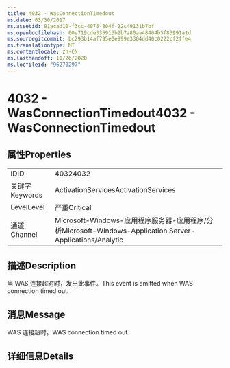 ```yaml
---
title: 4032 - WasConnectionTimedout
ms.date: 03/30/2017
ms.assetid: 91acad10-f3cc-4075-804f-22c49131b7bf
ms.openlocfilehash: 00e719cde335913b2b7a80aa48404b5f83991a1d
ms.sourcegitcommit: bc293b14af795e0e999e3304dd40c0222cf2ffe4
ms.translationtype: MT
ms.contentlocale: zh-CN
ms.lasthandoff: 11/26/2020
ms.locfileid: "96270297"
---
```

# <a name="4032---wasconnectiontimedout"></a><span data-ttu-id="a97a1-102">4032 - WasConnectionTimedout</span><span class="sxs-lookup"><span data-stu-id="a97a1-102">4032 - WasConnectionTimedout</span></span>

## <a name="properties"></a><span data-ttu-id="a97a1-103">属性</span><span class="sxs-lookup"><span data-stu-id="a97a1-103">Properties</span></span>  
  
|||  
|-|-|  
|<span data-ttu-id="a97a1-104">ID</span><span class="sxs-lookup"><span data-stu-id="a97a1-104">ID</span></span>|<span data-ttu-id="a97a1-105">4032</span><span class="sxs-lookup"><span data-stu-id="a97a1-105">4032</span></span>|  
|<span data-ttu-id="a97a1-106">关键字</span><span class="sxs-lookup"><span data-stu-id="a97a1-106">Keywords</span></span>|<span data-ttu-id="a97a1-107">ActivationServices</span><span class="sxs-lookup"><span data-stu-id="a97a1-107">ActivationServices</span></span>|  
|<span data-ttu-id="a97a1-108">Level</span><span class="sxs-lookup"><span data-stu-id="a97a1-108">Level</span></span>|<span data-ttu-id="a97a1-109">严重</span><span class="sxs-lookup"><span data-stu-id="a97a1-109">Critical</span></span>|  
|<span data-ttu-id="a97a1-110">通道</span><span class="sxs-lookup"><span data-stu-id="a97a1-110">Channel</span></span>|<span data-ttu-id="a97a1-111">Microsoft-Windows-应用程序服务器-应用程序/分析</span><span class="sxs-lookup"><span data-stu-id="a97a1-111">Microsoft-Windows-Application Server-Applications/Analytic</span></span>|  
  
## <a name="description"></a><span data-ttu-id="a97a1-112">描述</span><span class="sxs-lookup"><span data-stu-id="a97a1-112">Description</span></span>  

 <span data-ttu-id="a97a1-113">当 WAS 连接超时时，发出此事件。</span><span class="sxs-lookup"><span data-stu-id="a97a1-113">This event is emitted when WAS connection timed out.</span></span>  
  
## <a name="message"></a><span data-ttu-id="a97a1-114">消息</span><span class="sxs-lookup"><span data-stu-id="a97a1-114">Message</span></span>  

 <span data-ttu-id="a97a1-115">WAS 连接超时。</span><span class="sxs-lookup"><span data-stu-id="a97a1-115">WAS connection timed out.</span></span>  
  
## <a name="details"></a><span data-ttu-id="a97a1-116">详细信息</span><span class="sxs-lookup"><span data-stu-id="a97a1-116">Details</span></span>
